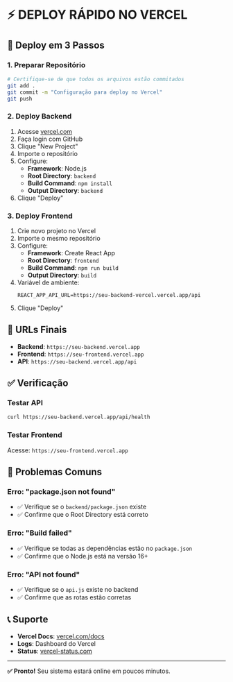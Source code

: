 # ⚡ DEPLOY RÁPIDO NO VERCEL

## 🚀 Deploy em 3 Passos

### 1. Preparar Repositório
```bash
# Certifique-se de que todos os arquivos estão commitados
git add .
git commit -m "Configuração para deploy no Vercel"
git push
```

### 2. Deploy Backend
1. Acesse [vercel.com](https://vercel.com)
2. Faça login com GitHub
3. Clique "New Project"
4. Importe o repositório
5. Configure:
   - **Framework**: Node.js
   - **Root Directory**: `backend`
   - **Build Command**: `npm install`
   - **Output Directory**: `backend`
6. Clique "Deploy"

### 3. Deploy Frontend
1. Crie novo projeto no Vercel
2. Importe o mesmo repositório
3. Configure:
   - **Framework**: Create React App
   - **Root Directory**: `frontend`
   - **Build Command**: `npm run build`
   - **Output Directory**: `build`
4. Variável de ambiente:
   ```
   REACT_APP_API_URL=https://seu-backend-vercel.vercel.app/api
   ```
5. Clique "Deploy"

## 🔗 URLs Finais

- **Backend**: `https://seu-backend.vercel.app`
- **Frontend**: `https://seu-frontend.vercel.app`
- **API**: `https://seu-backend.vercel.app/api`

## ✅ Verificação

### Testar API
```bash
curl https://seu-backend.vercel.app/api/health
```

### Testar Frontend
Acesse: `https://seu-frontend.vercel.app`

## 🚨 Problemas Comuns

### Erro: "package.json not found"
- ✅ Verifique se o `backend/package.json` existe
- ✅ Confirme que o Root Directory está correto

### Erro: "Build failed"
- ✅ Verifique se todas as dependências estão no `package.json`
- ✅ Confirme que o Node.js está na versão 16+

### Erro: "API not found"
- ✅ Verifique se o `api.js` existe no backend
- ✅ Confirme que as rotas estão corretas

## 📞 Suporte

- **Vercel Docs**: [vercel.com/docs](https://vercel.com/docs)
- **Logs**: Dashboard do Vercel
- **Status**: [vercel-status.com](https://vercel-status.com)

---

**✅ Pronto!** Seu sistema estará online em poucos minutos. 